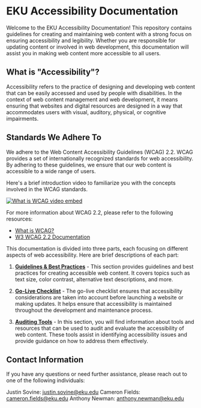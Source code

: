 # EKU Accessibility Documentation

Welcome to the EKU Accessibility Documentation! This repository contains guidelines for creating and maintaining web content with a strong focus on ensuring accessibility and legibility. Whether you are responsible for updating content or involved in web development, this documentation will assist you in making web content more accessible to all users.

## What is "Accessibility"?

Accessibility refers to the practice of designing and developing web content that can be easily accessed and used by people with disabilities. In the context of web content management and web development, it means ensuring that websites and digital resources are designed in a way that accommodates users with visual, auditory, physical, or cognitive impairments.

## Standards We Adhere To

We adhere to the Web Content Accessibility Guidelines (WCAG) 2.2. WCAG provides a set of internationally recognized standards for web accessibility. By adhering to these guidelines, we ensure that our web content is accessible to a wide range of users. 

Here's a brief introduction video to familiarize you with the concepts involved in the WCAG standards.

[![What is WCAG video embed](https://img.youtube.com/vi/FsGussrOX60/0.jpg)](https://www.youtube.com/watch?v=FsGussrOX60)

For more information about WCAG 2.2, please refer to the following resources:

* [What is WCAG?](https://www.youtube.com/watch?v=FsGussrOX60)
* [W3 WCAG 2.2 Documentation](https://www.w3.org/WAI/WCAG22/Understanding/)

This documentation is divided into three parts, each focusing on different aspects of web accessibility. Here are brief descriptions of each part:

1. **[Guidelines & Best Practices](guidelines-and-best-practices.md)** - This section provides guidelines and best practices for creating accessible web content. It covers topics such as text size, color contrast, alternative text descriptions, and more.
   
2. **[Go-Live Checklist](go-live-checklist.md)** - The go-live checklist ensures that accessibility considerations are taken into account before launching a website or making updates. It helps ensure that accessibility is maintained throughout the development and maintenance process.
   
3. **[Auditing Tools](auditing-tools.md)** - In this section, you will find information about tools and resources that can be used to audit and evaluate the accessibility of web content. These tools assist in identifying accessibility issues and provide guidance on how to address them effectively.

## Contact Information

If you have any questions or need further assistance, please reach out to one of the following individuals:

Justin Sovine: justin.sovine@eku.edu
Cameron Fields: cameron.fields@eku.edu
Anthony Newman: anthony.newman@eku.edu
